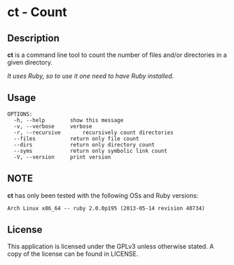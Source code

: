 ct - Count
==========

Description
-----------

<strong>ct</strong> is a command line tool to count the number of files and/or
directories in a given directory.

<em>It uses Ruby, so to use it one need to have Ruby installed</em>.

Usage
-----

    OPTIONS:
      -h, --help		show this message
      -v, --verbose		verbose
      -r, --recursive		recursively count directories
      --files			return only file count
      --dirs			return only directory count
      --syms			return only symbolic link count
      -V, --version		print version

NOTE
----

<strong>ct</strong> has only been tested with the following OSs and Ruby
versions:

    Arch Linux x86_64 -- ruby 2.0.0p195 (2013-05-14 revision 40734)


License
-------

This application is licensed under the GPLv3 unless otherwise stated. A copy of
the license can be found in LICENSE.

